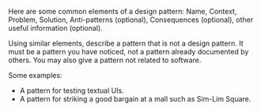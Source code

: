 <panel header="{{ icon_Q }} Give a pattern from another domain">
<question has-input="true">

Here are some common elements of a design pattern: Name, Context, Problem, Solution, Anti-patterns (optional), Consequences (optional), other useful information (optional).


Using similar elements, describe a pattern that is not a design pattern. It must be a pattern you have noticed, not a pattern already documented by others. You may also give a pattern not related to software.

Some examples:

* A pattern for testing textual UIs.
* A pattern for striking a good bargain at a mall such as Sim-Lim Square.

</question>
</panel>
